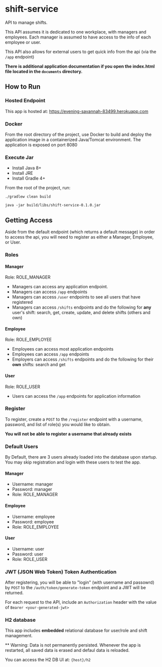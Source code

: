 # shift-service
API to manage shifts.

This API assumes it is dedicated to one workplace, with managers and employees. Each manager is assumed to have access to the info of each employee or user. 

This API also allows for external users to get quick info from the api (via the `/app` endpoint)

**There is additional application documentation if you open the index.html file located in the `documents` directory.**

## How to Run

### Hosted Endpoint
This app is hosted at: https://evening-savannah-83499.herokuapp.com

### Docker
From the root directory of the project, use Docker to build and deploy the application image in a containerized Java/Tomcat environment.
The application is exposed on port 8080

### Execute Jar
- Install Java 8+
- Install JRE
- Install Gradle 4+

From the root of the project, run:
```batch
./gradlew clean build
```

```batch
java -jar build/libs/shift-service-0.1.0.jar
```


## Getting Access
Aside from the default endpoint (which returns a default message) in order to access the api, you will need to register as either a Manager, Employee, or User.
### Roles
#### Manager
Role: ROLE_MANAGER
- Managers can access any application endpoint. 
- Managers can access `/app` endpoints
- Managers can access `/user` endpoints to see all users that have registered
- Managers can access `/shifts` endpoints and do the following for **any** user's shift: search, get, create, update, and delete shifts (others and own)

#### Employee
Role: ROLE_EMPLOYEE
- Employees can access most application endpoints
- Employees can access `/app` endpoints
- Employers can access `/shifts` endpoints and do the following for their **own** shifts: search and get

#### User
Role: ROLE_USER
- Users can access the `/app` endpoints for application information

### Register
To register, create a `POST` to the `/register` endpoint with a username, password, and list of role(s) you would like to obtain.

**You will not be able to register a username that already exists**

### Default Users
By Default, there are 3 users already loaded into the database upon startup. You may skip registration and login with these users to test the app.

#### Manager
- Username: manager
- Password: manager
- Role: ROLE_MANAGER

#### Employee
- Username: employee
- Password: employee
- Role: ROLE_EMPLOYEE

#### User
- Username: user
- Password: user
- Role: ROLE_USER

### JWT (JSON Web Token) Token Authentication
After registering, you will be able to "login" (with username and passowrd) by `POST` to the `/auth/token/generate-token` endpoint and a JWT will be returned.

For each request to the API, include an `Authorization` header with the value of `Bearer <your-generated-jwt>` 

### H2 database
This app includes **embedded** relational database for user/role and shift management.

** Warning: Data is not permanently persisted. Whenever the app is restarted, all saved data is erased and defaul data is reloaded.

You can access the H2 DB UI at: `{host}/h2`
